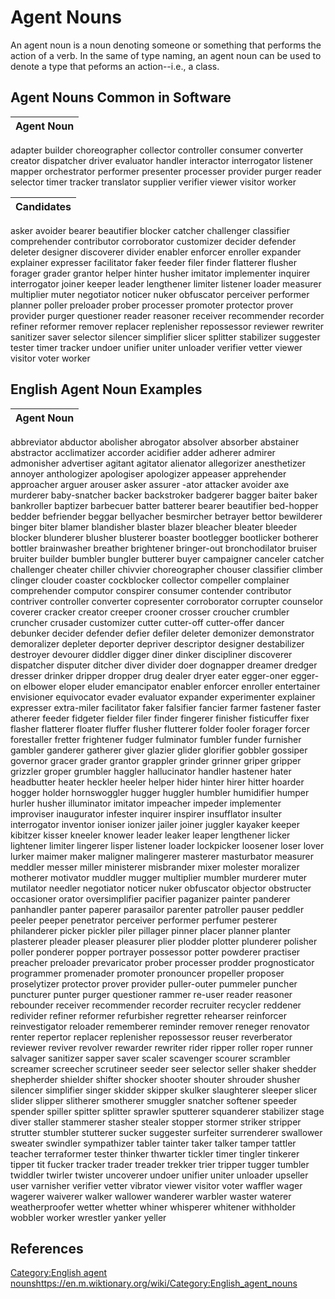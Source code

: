 # Agent Nouns

An agent noun is a noun denoting someone or something that performs the action of a verb.  In the same of type naming, an agent noun can be used to denote a type that peforms an action--i.e., a class.

## Agent Nouns Common in Software
|Agent Noun|
|---|
adapter
builder
choreographer
collector
controller
consumer
converter
creator
dispatcher
driver
evaluator
handler
interactor
interrogator
listener
mapper
orchestrator
performer
presenter
processer
provider
purger
reader
selector
timer
tracker
translator
supplier
verifier
viewer
visitor
worker

|Candidates|
|---|
asker
avoider
bearer
beautifier
blocker
catcher
challenger
classifier
comprehender
contributor
corroborator
customizer
decider
defender
deleter
designer
discoverer
divider
enabler
enforcer
enroller
expander
explainer
expresser
facilitator
faker
feeder
filer
finder
flatterer
flusher
forager
grader
grantor
helper
hinter
husher
imitator
implementer
inquirer
interrogator
joiner
keeper
leader
lengthener
limiter
listener
loader
measurer
multiplier
muter
negotiator
noticer
nuker
obfuscator
perceiver
performer
planner
poller
preloader
prober
processer
promoter
protector
prover
provider
purger
questioner
reader
reasoner
receiver
recommender
recorder
refiner
reformer
remover
replacer
replenisher
repossessor
reviewer
rewriter
sanitizer
saver
selector
silencer
simplifier
slicer
splitter
stabilizer
suggester
tester
timer
tracker
undoer
unifier
uniter
unloader
verifier
vetter
viewer
visitor
voter
worker

## English Agent Noun Examples
|Agent Noun|
|---|
abbreviator
abductor
abolisher
abrogator
absolver
absorber
abstainer
abstractor
acclimatizer
accorder
acidifier
adder
adherer
admirer
admonisher
advertiser
agitant
agitator
alienator
allegorizer
anesthetizer
annoyer
anthologizer
apologiser
apologizer
appeaser
apprehender
approacher
arguer
arouser
asker
assurer
-ator
attacker
avoider
axe murderer
baby-snatcher
backer
backstroker
badgerer
bagger
baiter
baker
bankroller
baptizer
barbecuer
batter
batterer
bearer
beautifier
bed-hopper
bedder
befriender
beggar
bellyacher
besmircher
betrayer
bettor
bewilderer
binger
biter
blamer
blandisher
blaster
blazer
bleacher
bleater
bleeder
blocker
blunderer
blusher
blusterer
boaster
bootlegger
bootlicker
botherer
bottler
brainwasher
breather
brightener
bringer-out
bronchodilator
bruiser
bruiter
builder
bumbler
bungler
butterer
buyer
campaigner
canceler
catcher
challenger
cheater
chiller
chivvier
choreographer
chouser
classifier
climber
clinger
clouder
coaster
cockblocker
collector
compeller
complainer
comprehender
computor
conspirer
consumer
contender
contributor
contriver
controller
converter
copresenter
corroborator
corrupter
counselor
coverer
cracker
creator
creeper
crooner
crosser
croucher
crumbler
cruncher
crusader
customizer
cutter
cutter-off
cutter-offer
dancer
debunker
decider
defender
defier
defiler
deleter
demonizer
demonstrator
demoralizer
depleter
deporter
depriver
descriptor
designer
destabilizer
destroyer
devourer
diddler
digger
diner
dinker
discipliner
discoverer
dispatcher
disputer
ditcher
diver
divider
doer
dognapper
dreamer
dredger
dresser
drinker
dripper
dropper
drug dealer
dryer
eater
egger-oner
egger-on
elbower
eloper
eluder
emancipator
enabler
enforcer
enroller
entertainer
envisioner
equivocator
evader
evaluator
expander
experimenter
explainer
expresser
extra-miler
facilitator
faker
falsifier
fancier
farmer
fastener
faster
atherer
feeder
fidgeter
fielder
filer
finder
fingerer
finisher
fisticuffer
fixer
flasher
flatterer
floater
fluffer
flusher
flutterer
folder
fooler
forager
forcer
forestaller
fretter
frightener
fudger
fulminator
fumbler
funder
furnisher
gambler
ganderer
gatherer
giver
glazier
glider
glorifier
gobbler
gossiper
governor
gracer
grader
grantor
grappler
grinder
grinner
griper
gripper
grizzler
groper
grumbler
haggler
hallucinator
handler
hastener
hater
headbutter
heater
heckler
heeler
helper
hider
hinter
hirer
hitter
hoarder
hogger
holder
hornswoggler
hugger
huggler
humbler
humidifier
humper
hurler
husher
illuminator
imitator
impeacher
impeder
implementer
improviser
inaugurator
infester
inquirer
inspirer
insufflator
insulter
interrogator
inventor
ioniser
ionizer
jailer
joiner
juggler
kayaker
keeper
kibitzer
kisser
kneeler
knower
leader
leaker
leaper
lengthener
licker
lightener
limiter
lingerer
lisper
listener
loader
lockpicker
loosener
loser
lover
lurker
maimer
maker
maligner
malingerer
masterer
masturbator
measurer
meddler
messer
miller
ministerer
misbrander
mixer
molester
moralizer
motherer
motivator
muddler
mugger
multiplier
mumbler
murderer
muter
mutilator
needler
negotiator
noticer
nuker
obfuscator
objector
obstructer
occasioner
orator
oversimplifier
pacifier
paganizer
painter
panderer
panhandler
panter
paperer
parasailor
parenter
patroller
pauser
peddler
peeler
peeper
penetrator
perceiver
performer
perfumer
pesterer
philanderer
picker
pickler
piler
pillager
pinner
placer
planner
planter
plasterer
pleader
pleaser
pleasurer
plier
plodder
plotter
plunderer
polisher
poller
ponderer
popper
portrayer
possessor
potter
powderer
practiser
preacher
preloader
prevaricator
prober
processer
prodder
prognosticator
programmer
promenader
promoter
pronouncer
propeller
proposer
proselytizer
protector
prover
provider
puller-outer
pummeler
puncher
puncturer
punter
purger
questioner
rammer
re-user
reader
reasoner
rebounder
receiver
recommender
recorder
recruiter
recycler
reddener
redivider
refiner
reformer
refurbisher
regretter
rehearser
reinforcer
reinvestigator
reloader
rememberer
reminder
remover
reneger
renovator
renter
repertor
replacer
replenisher
repossessor
reuser
reverberator
reviewer
reviver
revolver
rewarder
rewriter
rider
ripper
roller
roper
runner
salvager
sanitizer
sapper
saver
scaler
scavenger
scourer
scrambler
screamer
screecher
scrutineer
seeder
seer
selector
seller
shaker
shedder
shepherder
shielder
shifter
shocker
shooter
shouter
shrouder
shusher
silencer
simplifier
singer
skidder
skipper
skulker
slaughterer
sleeper
slicer
slider
slipper
slitherer
smotherer
smuggler
snatcher
softener
speeder
spender
spiller
spitter
splitter
sprawler
sputterer
squanderer
stabilizer
stage diver
staller
stammerer
stasher
stealer
stopper
stormer
striker
stripper
strutter
stumbler
stutterer
sucker
suggester
surfeiter
surrenderer
swallower
sweater
swindler
sympathizer
tabler
tainter
taker
talker
tamper
tattler
teacher
terraformer
tester
thinker
thwarter
tickler
timer
tingler
tinkerer
tipper
tit fucker
tracker
trader
treader
trekker
trier
tripper
tugger
tumbler
twiddler
twirler
twister
uncoverer
undoer
unifier
uniter
unloader
upseller
user
varnisher
verifier
vetter
vibrator
viewer
visitor
voter
waffler
wager
wagerer
waiverer
walker
wallower
wanderer
warbler
waster
waterer
weatherproofer
wetter
whetter
whiner
whisperer
whitener
withholder
wobbler
worker
wrestler
yanker
yeller

## References

[Category:English agent nouns](https://en.m.wiktionary.org/wiki/Category:English_agent_nouns)https://en.m.wiktionary.org/wiki/Category:English_agent_nouns
